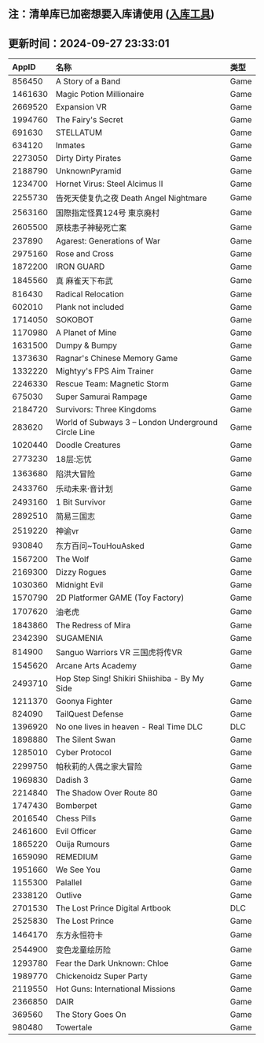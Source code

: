 ## 注：清单库已加密想要入库请使用 ([入库工具](https://github.com/BlankTMing/ManifestAutoUpdate/releases))

## 更新时间：2024-09-27 23:33:01
| AppID | 名称 | 类型  |
| :-------------------- | :----------------------------- | :----------- |
| 856450 | A Story of a Band| Game |
| 1461630 | Magic Potion Millionaire| Game |
| 2669520 | Expansion VR| Game |
| 1994760 | The Fairy's Secret| Game |
| 691630 | STELLATUM| Game |
| 634120 | Inmates| Game |
| 2273050 | Dirty Dirty Pirates| Game |
| 2188790 | UnknownPyramid| Game |
| 1234700 | Hornet Virus: Steel Alcimus II| Game |
| 2255730 | 告死天使复仇之夜 Death Angel Nightmare| Game |
| 2563160 | 国際指定怪異124号 東京廃村| Game |
| 2605500 | 原枝恚子神秘死亡案| Game |
| 237890 | Agarest: Generations of War| Game |
| 2975160 | Rose and Cross| Game |
| 1872200 | IRON GUARD| Game |
| 1845560 | 真 麻雀天下布武| Game |
| 816430 | Radical Relocation| Game |
| 602010 | Plank not included| Game |
| 1714050 | SOKOBOT| Game |
| 1170980 | A Planet of Mine| Game |
| 1631500 | Dumpy & Bumpy| Game |
| 1373630 | Ragnar's Chinese Memory Game| Game |
| 1332220 | Mightyy's FPS Aim Trainer| Game |
| 2246330 | Rescue Team: Magnetic Storm| Game |
| 675030 | Super Samurai Rampage| Game |
| 2184720 | Survivors: Three Kingdoms| Game |
| 283620 | World of Subways 3 – London Underground Circle Line| Game |
| 1020440 | Doodle Creatures| Game |
| 2773230 | 18层:忘忧| Game |
| 1363680 | 陷洪大冒险| Game |
| 2433760 | 乐动未来·音计划| Game |
| 2493160 | 1 Bit Survivor| Game |
| 2892510 | 简易三国志| Game |
| 2519220 | 神谕vr| Game |
| 930840 | 东方百问~TouHouAsked| Game |
| 1567200 | The Wolf| Game |
| 2169300 | Dizzy Rogues| Game |
| 1030360 | Midnight Evil| Game |
| 1570790 | 2D Platformer GAME (Toy Factory)| Game |
| 1707620 | 油老虎| Game |
| 1843860 | The Redress of Mira| Game |
| 2342390 | SUGAMENIA| Game |
| 814900 | Sanguo Warriors VR 三国虎将传VR| Game |
| 1545620 | Arcane Arts Academy| Game |
| 2493710 | Hop Step Sing! Shikiri Shiishiba - By My Side| Game |
| 1211370 | Goonya Fighter| Game |
| 824090 | TailQuest Defense| Game |
| 1396920 | No one lives in heaven - Real Time DLC| DLC |
| 1898880 | The Silent Swan| Game |
| 1285010 | Cyber Protocol| Game |
| 2299750 | 帕秋莉的人偶之家大冒险| Game |
| 1969830 | Dadish 3| Game |
| 2214840 | The Shadow Over Route 80| Game |
| 1747430 | Bomberpet| Game |
| 2016540 | Chess Pills| Game |
| 2461600 | Evil Officer| Game |
| 1865220 | Ouija Rumours| Game |
| 1659090 | REMEDIUM| Game |
| 1951660 | We See You| Game |
| 1155300 | Palallel| Game |
| 2338120 | Outlive| Game |
| 2701530 | The Lost Prince Digital Artbook| DLC |
| 2525830 | The Lost Prince| Game |
| 1464170 | 东方永恒符卡| Game |
| 2544900 | 变色龙童绘历险| Game |
| 1293780 | Fear the Dark Unknown: Chloe| Game |
| 1989770 | Chickenoidz Super Party| Game |
| 2119550 | Hot Guns: International Missions| Game |
| 2366850 | DAIR| Game |
| 369560 | The Story Goes On| Game |
| 980480 | Towertale| Game |
